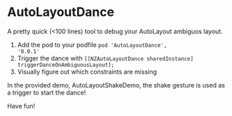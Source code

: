 AutoLayoutDance
===============

A pretty quick (<100 lines) tool to debug your AutoLayout ambiguos layout.

1. Add the pod to your podfile <code>pod 'AutoLayoutDance', '0.0.1'</code>
2. Trigger the dance with <code>[[NZAutoLayoutDance sharedInstance] triggerDanceOnAmbiguousLayout];</code>
3. Visually figure out which constraints are missing

In the provided demo, AutoLayoutShakeDemo, the shake gesture is used as a trigger to start the dance!

Have fun!
